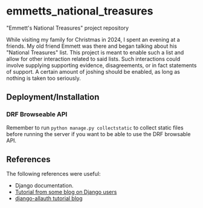 # emmetts_national_treasures
"Emmett's National Treasures" project repository

While visiting my family for Christmas in 2024, I spent an evening at a friends. My old friend Emmett was there and began talking about his "National Treasures" list. This project is meant to enable such a list and allow for other interaction related to said lists. Such interactions could involve supplying supporting evidence, disagreements, or in fact statements of support.
A certain amount of joshing should be enabled, as long as nothing is taken too seriously.


## Deployment/Installation

### DRF Browseable API

Remember to run `python manage.py collectstatic` to collect static files before running the server if you want to be able to use the DRF browsable API.

## References
The following references were useful:

- Django documentation.
- [Tutorial from some blog on Django users](https://testdriven.io/blog/django-custom-user-model/)
- [django-allauth tutorial blog](https://learndjango.com/tutorials/django-allauth-tutorial)